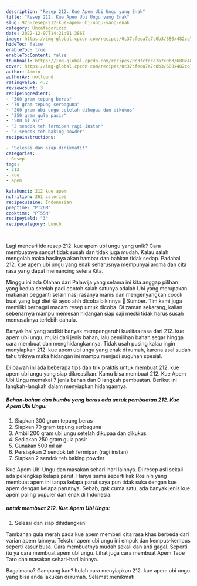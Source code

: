```yaml
---
description: "Resep 212. Kue Apem Ubi Ungu yang Enak"
title: "Resep 212. Kue Apem Ubi Ungu yang Enak"
slug: 923-resep-212-kue-apem-ubi-ungu-yang-enak
category: Uncategorized
date: 2022-12-07T14:21:01.386Z
image: https://img-global.cpcdn.com/recipes/0c37cfeca7a7c0b3/680x482cq70/212-kue-apem-ubi-ungu-foto-resep-utama.jpg
hideToc: false
enableToc: true
enableTocContent: false
thumbnail: https://img-global.cpcdn.com/recipes/0c37cfeca7a7c0b3/680x482cq70/212-kue-apem-ubi-ungu-foto-resep-utama.jpg
cover: https://img-global.cpcdn.com/recipes/0c37cfeca7a7c0b3/680x482cq70/212-kue-apem-ubi-ungu-foto-resep-utama.jpg
author: Admin
authorAv: notfound
ratingvalue: 4.2
reviewcount: 3
recipeingredient:
- "300 gram tepung beras"
- "70 gram tepung serbaguna"
- "200 gram ubi ungu setelah dikupaa dan dikukus"
- "250 gram gula pasir"
- "500 ml air"
- "2 sendok teh fermipan ragi instan"
- "2 sendok teh baking powder"
recipeinstructions:

- "Selesai dan siap dinikmati!"
categories:
- Resep
tags:
- 212
- kue
- apem

katakunci: 212 kue apem 
nutrition: 261 calories
recipecuisine: Indonesian
preptime: "PT26M"
cooktime: "PT55M"
recipeyield: "3"
recipecategory: Lunch

---
```





Lagi mencari ide resep 212. kue apem ubi ungu yang unik? Cara membuatnya sangat tidak susah dan tidak juga mudah. Kalau salah mengolah maka hasilnya akan hambar dan bahkan tidak sedap. Padahal 212. kue apem ubi ungu yang enak seharusnya mempunyai aroma dan cita rasa yang dapat memancing selera Kita.





Minggu ini ada Olahan dari Palawija yang selama ini kita anggap pilihan yang kedua setelah padi contoh salah satunya adalah Ubi yang merupakan makanan pegganti selain nasi rasanya manis dan mengenyangkan cocok buat yang lagi diet 😁 ayoo ahh dicoba bikinnya 🤗 Sumber. Tim kami juga memiliki berbagai macam resep untuk dicoba. Di zaman sekarang, kalian sebenarnya mampu memesan hidangan siap saji meski tidak harus susah memasaknya terlebih dahulu.

Banyak hal yang sedikit banyak mempengaruhi kualitas rasa dari 212. kue apem ubi ungu, mulai dari jenis bahan, lalu pemilihan bahan segar hingga cara membuat dan menghidangkannya. Tidak usah pusing kalau ingin menyiapkan 212. kue apem ubi ungu yang enak di rumah, karena asal sudah tahu triknya maka hidangan ini mampu menjadi suguhan spesial.






Di bawah ini ada beberapa tips dan trik praktis untuk membuat 212. kue apem ubi ungu yang siap dikreasikan. Kamu bisa membuat 212. Kue Apem Ubi Ungu memakai 7 jenis bahan dan 0 langkah pembuatan. Berikut ini langkah-langkah dalam menyiapkan hidangannya.

<!--inarticleads1-->

##### Bahan-bahan dan bumbu yang harus ada untuk pembuatan 212. Kue Apem Ubi Ungu:

1. Siapkan 300 gram tepung beras
1. Siapkan 70 gram tepung serbaguna
1. Ambil 200 gram ubi ungu setelah dikupaa dan dikukus
1. Sediakan 250 gram gula pasir
1. Gunakan 500 ml air
1. Persiapkan 2 sendok teh fermipan (ragi instan)
1. Siapkan 2 sendok teh baking powder


Kue Apem Ubi Ungu dan masakan sehari-hari lainnya. Di resep asli sekali ada pelengkap kelapa parut. Hanya sama seperti kak Ros nih yang membuat apem ini tanpa kelapa parut.saya pun tidak suka dengan kue apem dengan kelapa parutnya. Sebab, gak cuma satu, ada banyak jenis kue apem paling populer dan enak di Indonesia. 

<!--inarticleads2-->

#####  untuk membuat 212. Kue Apem Ubi Ungu:


1. Selesai dan siap dihidangkan!

Tambahan gula merah pada kue apem memberi cita rasa khas berbeda dari varian apem lainnya. Tekstur apem ubi ungu ini empuk dan kempus-kempus seperti kasur busa. Cara membuatnya mudah sekali dan anti gagal. Seperti itu ya cara membuat apem ubi ungu. Lihat juga cara membuat Apem Tape Taro dan masakan sehari-hari lainnya. 

Bagaimana? Gampang kan? Itulah cara menyiapkan 212. kue apem ubi ungu yang bisa anda lakukan di rumah. Selamat menikmati
